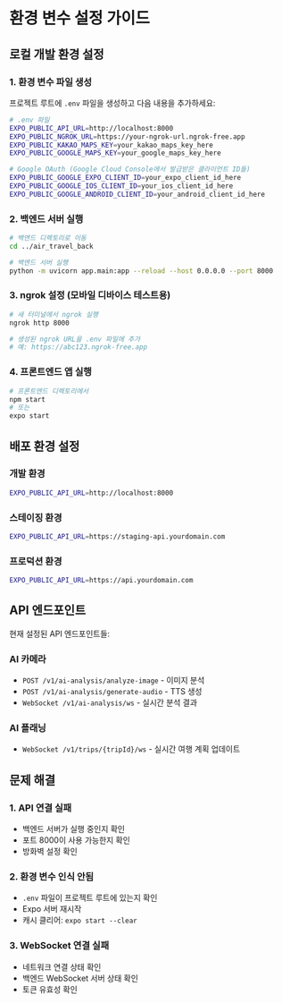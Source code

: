 # 환경 변수 설정 가이드

## 로컬 개발 환경 설정

### 1. 환경 변수 파일 생성

프로젝트 루트에 `.env` 파일을 생성하고 다음 내용을 추가하세요:

```bash
# .env 파일
EXPO_PUBLIC_API_URL=http://localhost:8000
EXPO_PUBLIC_NGROK_URL=https://your-ngrok-url.ngrok-free.app
EXPO_PUBLIC_KAKAO_MAPS_KEY=your_kakao_maps_key_here
EXPO_PUBLIC_GOOGLE_MAPS_KEY=your_google_maps_key_here

# Google OAuth (Google Cloud Console에서 발급받은 클라이언트 ID들)
EXPO_PUBLIC_GOOGLE_EXPO_CLIENT_ID=your_expo_client_id_here
EXPO_PUBLIC_GOOGLE_IOS_CLIENT_ID=your_ios_client_id_here
EXPO_PUBLIC_GOOGLE_ANDROID_CLIENT_ID=your_android_client_id_here
```

### 2. 백엔드 서버 실행

```bash
# 백엔드 디렉토리로 이동
cd ../air_travel_back

# 백엔드 서버 실행
python -m uvicorn app.main:app --reload --host 0.0.0.0 --port 8000
```

### 3. ngrok 설정 (모바일 디바이스 테스트용)

```bash
# 새 터미널에서 ngrok 실행
ngrok http 8000

# 생성된 ngrok URL을 .env 파일에 추가
# 예: https://abc123.ngrok-free.app
```

### 4. 프론트엔드 앱 실행

```bash
# 프론트엔드 디렉토리에서
npm start
# 또는
expo start
```

## 배포 환경 설정

### 개발 환경
```bash
EXPO_PUBLIC_API_URL=http://localhost:8000
```

### 스테이징 환경
```bash
EXPO_PUBLIC_API_URL=https://staging-api.yourdomain.com
```

### 프로덕션 환경
```bash
EXPO_PUBLIC_API_URL=https://api.yourdomain.com
```

## API 엔드포인트

현재 설정된 API 엔드포인트들:

### AI 카메라
- `POST /v1/ai-analysis/analyze-image` - 이미지 분석
- `POST /v1/ai-analysis/generate-audio` - TTS 생성
- `WebSocket /v1/ai-analysis/ws` - 실시간 분석 결과

### AI 플래닝
- `WebSocket /v1/trips/{tripId}/ws` - 실시간 여행 계획 업데이트

## 문제 해결

### 1. API 연결 실패
- 백엔드 서버가 실행 중인지 확인
- 포트 8000이 사용 가능한지 확인
- 방화벽 설정 확인

### 2. 환경 변수 인식 안됨
- `.env` 파일이 프로젝트 루트에 있는지 확인
- Expo 서버 재시작
- 캐시 클리어: `expo start --clear`

### 3. WebSocket 연결 실패
- 네트워크 연결 상태 확인
- 백엔드 WebSocket 서버 상태 확인
- 토큰 유효성 확인
